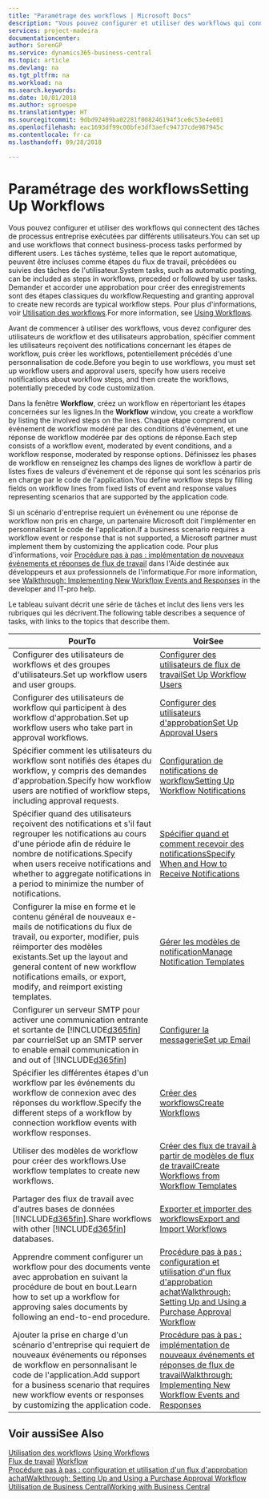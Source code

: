 ```yaml
---
title: "Paramétrage des workflows | Microsoft Docs"
description: "Vous pouvez configurer et utiliser des workflows qui connectent des tâches de processus entreprise exécutées par différents utilisateurs. Les tâches système, telles que le report automatique, peuvent être incluses comme étapes du flux de travail, précédées ou suivies des tâches de l'utilisateur. Demander et accorder une approbation pour créer des enregistrements sont des étapes classiques du workflow."
services: project-madeira
documentationcenter: 
author: SorenGP
ms.service: dynamics365-business-central
ms.topic: article
ms.devlang: na
ms.tgt_pltfrm: na
ms.workload: na
ms.search.keywords: 
ms.date: 10/01/2018
ms.author: sgroespe
ms.translationtype: HT
ms.sourcegitcommit: 9dbd92409ba02281f008246194f3ce0c53e4e001
ms.openlocfilehash: eac1693df99c00bfe3df3aefc94737cde987945c
ms.contentlocale: fr-ca
ms.lasthandoff: 09/28/2018

---
```

# <a name="setting-up-workflows"></a><span data-ttu-id="01763-105">Paramétrage des workflows</span><span class="sxs-lookup"><span data-stu-id="01763-105">Setting Up Workflows</span></span>
<span data-ttu-id="01763-106">Vous pouvez configurer et utiliser des workflows qui connectent des tâches de processus entreprise exécutées par différents utilisateurs.</span><span class="sxs-lookup"><span data-stu-id="01763-106">You can set up and use workflows that connect business-process tasks performed by different users.</span></span> <span data-ttu-id="01763-107">Les tâches système, telles que le report automatique, peuvent être incluses comme étapes du flux de travail, précédées ou suivies des tâches de l'utilisateur.</span><span class="sxs-lookup"><span data-stu-id="01763-107">System tasks, such as automatic posting, can be included as steps in workflows, preceded or followed by user tasks.</span></span> <span data-ttu-id="01763-108">Demander et accorder une approbation pour créer des enregistrements sont des étapes classiques du workflow.</span><span class="sxs-lookup"><span data-stu-id="01763-108">Requesting and granting approval to create new records are typical workflow steps.</span></span> <span data-ttu-id="01763-109">Pour plus d'informations, voir [Utilisation des workflows](across-use-workflows.md).</span><span class="sxs-lookup"><span data-stu-id="01763-109">For more information, see [Using Workflows](across-use-workflows.md).</span></span>  

 <span data-ttu-id="01763-110">Avant de commencer à utiliser des workflows, vous devez configurer des utilisateurs de workflow et des utilisateurs approbation, spécifier comment les utilisateurs reçoivent des notifications concernant les étapes de workflow, puis créer les workflows, potentiellement précédés d'une personnalisation de code.</span><span class="sxs-lookup"><span data-stu-id="01763-110">Before you begin to use workflows, you must set up workflow users and approval users, specify how users receive notifications about workflow steps, and then create the workflows, potentially preceded by code customization.</span></span>  

 <span data-ttu-id="01763-111">Dans la fenêtre **Workflow**, créez un workflow en répertoriant les étapes concernées sur les lignes.</span><span class="sxs-lookup"><span data-stu-id="01763-111">In the **Workflow** window, you create a workflow by listing the involved steps on the lines.</span></span> <span data-ttu-id="01763-112">Chaque étape comprend un événement de workflow modéré par des conditions d'événement, et une réponse de workflow modérée par des options de réponse.</span><span class="sxs-lookup"><span data-stu-id="01763-112">Each step consists of a workflow event, moderated by event conditions, and a workflow response, moderated by response options.</span></span> <span data-ttu-id="01763-113">Définissez les phases de workflow en renseignez les champs des lignes de workflow à partir de listes fixes de valeurs d'événement et de réponse qui sont les scénarios pris en charge par le code de l'application.</span><span class="sxs-lookup"><span data-stu-id="01763-113">You define workflow steps by filling fields on workflow lines from fixed lists of event and response values representing scenarios that are supported by the application code.</span></span>  

 <span data-ttu-id="01763-114">Si un scénario d'entreprise requiert un événement ou une réponse de workflow non pris en charge, un partenaire Microsoft doit l'implémenter en personnalisant le code de l'application.</span><span class="sxs-lookup"><span data-stu-id="01763-114">If a business scenario requires a workflow event or response that is not supported, a Microsoft partner must implement them by customizing the application code.</span></span> <span data-ttu-id="01763-115">Pour plus d'informations, voir [Procédure pas à pas : implémentation de nouveaux événements et réponses de flux de travail](/dynamics-nav/Walkthrough--Implementing-New-Workflow-Events-and-Responses) dans l'Aide destinée aux développeurs et aux professionnels de l'informatique.</span><span class="sxs-lookup"><span data-stu-id="01763-115">For more information, see [Walkthrough: Implementing New Workflow Events and Responses](/dynamics-nav/Walkthrough--Implementing-New-Workflow-Events-and-Responses) in the developer and IT-pro help.</span></span>

 <span data-ttu-id="01763-116">Le tableau suivant décrit une série de tâches et inclut des liens vers les rubriques qui les décrivent.</span><span class="sxs-lookup"><span data-stu-id="01763-116">The following table describes a sequence of tasks, with links to the topics that describe them.</span></span>  

|<span data-ttu-id="01763-117">**Pour**</span><span class="sxs-lookup"><span data-stu-id="01763-117">**To**</span></span>|<span data-ttu-id="01763-118">**Voir**</span><span class="sxs-lookup"><span data-stu-id="01763-118">**See**</span></span>|  
|------------|-------------|  
|<span data-ttu-id="01763-119">Configurer des utilisateurs de workflows et des groupes d'utilisateurs.</span><span class="sxs-lookup"><span data-stu-id="01763-119">Set up workflow users and user groups.</span></span>|[<span data-ttu-id="01763-120">Configurer des utilisateurs de flux de travail</span><span class="sxs-lookup"><span data-stu-id="01763-120">Set Up Workflow Users</span></span>](across-how-to-set-up-workflow-users.md)|  
|<span data-ttu-id="01763-121">Configurer des utilisateurs de workflow qui participent à des workflow d'approbation.</span><span class="sxs-lookup"><span data-stu-id="01763-121">Set up workflow users who take part in approval workflows.</span></span>|[<span data-ttu-id="01763-122">Configurer des utilisateurs d'approbation</span><span class="sxs-lookup"><span data-stu-id="01763-122">Set Up Approval Users</span></span>](across-how-to-set-up-approval-users.md)|  
|<span data-ttu-id="01763-123">Spécifier comment les utilisateurs du workflow sont notifiés des étapes du workflow, y compris des demandes d'approbation.</span><span class="sxs-lookup"><span data-stu-id="01763-123">Specify how workflow users are notified of workflow steps, including approval requests.</span></span>|[<span data-ttu-id="01763-124">Configuration de notifications de workflow</span><span class="sxs-lookup"><span data-stu-id="01763-124">Setting Up Workflow Notifications</span></span>](across-setting-up-workflow-notifications.md)|  
|<span data-ttu-id="01763-125">Spécifier quand des utilisateurs reçoivent des notifications et s'il faut regrouper les notifications au cours d'une période afin de réduire le nombre de notifications.</span><span class="sxs-lookup"><span data-stu-id="01763-125">Specify when users receive notifications and whether to aggregate notifications in a period to minimize the number of notifications.</span></span>|[<span data-ttu-id="01763-126">Spécifier quand et comment recevoir des notifications</span><span class="sxs-lookup"><span data-stu-id="01763-126">Specify When and How to Receive Notifications</span></span>](across-how-to-specify-when-and-how-to-receive-notifications.md)|  
|<span data-ttu-id="01763-127">Configurer la mise en forme et le contenu général de nouveaux e-mails de notifications du flux de travail, ou exporter, modifier, puis réimporter des modèles existants.</span><span class="sxs-lookup"><span data-stu-id="01763-127">Set up the layout and general content of new workflow notifications emails, or export, modify, and reimport existing templates.</span></span>|[<span data-ttu-id="01763-128">Gérer les modèles de notification</span><span class="sxs-lookup"><span data-stu-id="01763-128">Manage Notification Templates</span></span>](across-how-to-manage-notification-templates.md)|  
|<span data-ttu-id="01763-129">Configurer un serveur SMTP pour activer une communication entrante et sortante de [!INCLUDE[d365fin](includes/d365fin_md.md)] par courriel</span><span class="sxs-lookup"><span data-stu-id="01763-129">Set up an SMTP server to enable email communication in and out of [!INCLUDE[d365fin](includes/d365fin_md.md)]</span></span>|[<span data-ttu-id="01763-130">Configurer la messagerie</span><span class="sxs-lookup"><span data-stu-id="01763-130">Set up Email</span></span>](admin-how-setup-email.md)|
|<span data-ttu-id="01763-131">Spécifier les différentes étapes d'un workflow par les événements du workflow de connexion avec des réponses du workflow.</span><span class="sxs-lookup"><span data-stu-id="01763-131">Specify the different steps of a workflow by connection workflow events with workflow responses.</span></span>|[<span data-ttu-id="01763-132">Créer des workflows</span><span class="sxs-lookup"><span data-stu-id="01763-132">Create Workflows</span></span>](across-how-to-create-workflows.md)|  
|<span data-ttu-id="01763-133">Utiliser des modèles de workflow pour créer des workflows.</span><span class="sxs-lookup"><span data-stu-id="01763-133">Use workflow templates to create new workflows.</span></span>|[<span data-ttu-id="01763-134">Créer des flux de travail à partir de modèles de flux de travail</span><span class="sxs-lookup"><span data-stu-id="01763-134">Create Workflows from Workflow Templates</span></span>](across-how-to-create-workflows-from-workflow-templates.md)|  
|<span data-ttu-id="01763-135">Partager des flux de travail avec d'autres bases de données [!INCLUDE[d365fin](includes/d365fin_md.md)].</span><span class="sxs-lookup"><span data-stu-id="01763-135">Share workflows with other [!INCLUDE[d365fin](includes/d365fin_md.md)] databases.</span></span>|[<span data-ttu-id="01763-136">Exporter et importer des workflows</span><span class="sxs-lookup"><span data-stu-id="01763-136">Export and Import Workflows</span></span>](across-how-to-export-and-import-workflows.md)|  
|<span data-ttu-id="01763-137">Apprendre comment configurer un workflow pour des documents vente avec approbation en suivant la procédure de bout en bout.</span><span class="sxs-lookup"><span data-stu-id="01763-137">Learn how to set up a workflow for approving sales documents by following an end-to-end procedure.</span></span>|[<span data-ttu-id="01763-138">Procédure pas à pas : configuration et utilisation d'un flux d'approbation achat</span><span class="sxs-lookup"><span data-stu-id="01763-138">Walkthrough: Setting Up and Using a Purchase Approval Workflow</span></span>](walkthrough-setting-up-and-using-a-purchase-approval-workflow.md)|  
|<span data-ttu-id="01763-139">Ajouter la prise en charge d'un scénario d'entreprise qui requiert de nouveaux événements ou réponses de workflow en personnalisant le code de l'application.</span><span class="sxs-lookup"><span data-stu-id="01763-139">Add support for a business scenario that requires new workflow events or responses by customizing the application code.</span></span>|[<span data-ttu-id="01763-140">Procédure pas à pas : implémentation de nouveaux événements et réponses de flux de travail</span><span class="sxs-lookup"><span data-stu-id="01763-140">Walkthrough: Implementing New Workflow Events and Responses</span></span>](/dynamics-nav/Walkthrough--Implementing-New-Workflow-Events-and-Responses)|  

## <a name="see-also"></a><span data-ttu-id="01763-141">Voir aussi</span><span class="sxs-lookup"><span data-stu-id="01763-141">See Also</span></span>  
 <span data-ttu-id="01763-142">[Utilisation des workflows](across-use-workflows.md) </span><span class="sxs-lookup"><span data-stu-id="01763-142">[Using Workflows](across-use-workflows.md) </span></span>  
 <span data-ttu-id="01763-143">[Flux de travail](across-workflow.md) </span><span class="sxs-lookup"><span data-stu-id="01763-143">[Workflow](across-workflow.md) </span></span>  
 [<span data-ttu-id="01763-144">Procédure pas à pas : configuration et utilisation d'un flux d'approbation achat</span><span class="sxs-lookup"><span data-stu-id="01763-144">Walkthrough: Setting Up and Using a Purchase Approval Workflow</span></span>](walkthrough-setting-up-and-using-a-purchase-approval-workflow.md)  
 [<span data-ttu-id="01763-145">Utilisation de Business Central</span><span class="sxs-lookup"><span data-stu-id="01763-145">Working with Business Central</span></span>](ui-work-product.md)

